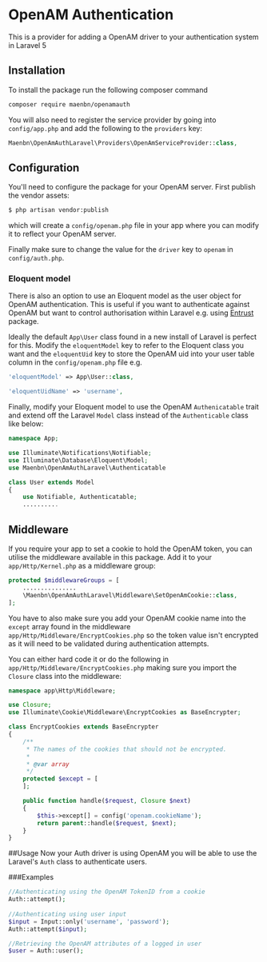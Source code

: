 # OpenAM Authentication 

This is a provider for adding a OpenAM driver to your authentication system in Laravel 5

## Installation

To install the package run the following composer command 

``` bash
composer require maenbn/openamauth
```

You will also need to register the service provider by going into `config/app.php` and add the following to the `providers` key:
```php
Maenbn\OpenAmAuthLaravel\Providers\OpenAmServiceProvider::class,
```

## Configuration

You'll need to configure the package for your OpenAM server. First publish the vendor assets:

```bash
$ php artisan vendor:publish
```
which will create a `config/openam.php` file in your app where you can modify it to reflect 
your OpenAM server.

Finally make sure to change the value for the `driver` key to `openam` in `config/auth.php`.

### Eloquent model
There is also an option to use an Eloquent model as the user object for OpenAM authentication. This is useful if 
you want to authenticate against OpenAM but want to control authorisation within Laravel e.g. using 
[Entrust](https://github.com/Zizaco/entrust) package. 
 
Ideally the default ```App\User``` class found in a new install of Laravel is perfect for this. Modify the
`eloquentModel` key to refer to the Eloquent class you want and the `eloquentUid` key to store the OpenAM uid into your
user table column in the `config/openam.php` file e.g.

```php
'eloquentModel' => App\User::class,

'eloquentUidName' => 'username',
```

Finally, modify your Eloquent model to use the OpenAM `Authenicatable` trait and extend off the Laravel `Model` class
instead of the `Authenticable` class like below:

```php
namespace App;

use Illuminate\Notifications\Notifiable;
use Illuminate\Database\Eloquent\Model;
use Maenbn\OpenAmAuthLaravel\Authenticatable

class User extends Model
{
    use Notifiable, Authenticatable;
    ..........
```

## Middleware

If you require your app to set a cookie to hold the OpenAM token, you can utilise the middleware available in this 
package. Add it to your `app/Http/Kernel.php` as a middleware group:

```php
protected $middlewareGroups = [
    ...............
    \Maenbn\OpenAmAuthLaravel\Middleware\SetOpenAmCookie::class,
];
```

You have to also make sure you add your OpenAM cookie name into the `except` array found in the middleware 
`app/Http/Middleware/EncryptCookies.php` so the token value isn't encrypted as it will need to be validated during 
authentication attempts.

You can either hard code it or do the following in `app/Http/Middleware/EncryptCookies.php` making sure you 
import the `Closure` class into the middleware:

```php
namespace app\Http\Middleware;

use Closure;
use Illuminate\Cookie\Middleware\EncryptCookies as BaseEncrypter;

class EncryptCookies extends BaseEncrypter
{
    /**
     * The names of the cookies that should not be encrypted.
     *
     * @var array
     */
    protected $except = [
    ];

    public function handle($request, Closure $next)
    {
        $this->except[] = config('openam.cookieName');
        return parent::handle($request, $next);
    }
}
```

##Usage
Now your Auth driver is using OpenAM you will be able to use the Laravel's `Auth` class to authenticate users.

###Examples

```php
//Authenticating using the OpenAM TokenID from a cookie
Auth::attempt();
	
//Authenticating using user input
$input = Input::only('username', 'password');
Auth::attempt($input);

//Retrieving the OpenAM attributes of a logged in user
$user = Auth::user();
```